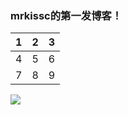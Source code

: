 ### mrkissc的第一发博客！

| 1    | 2    | 3    |
| ---- | ---- | ---- |
| 4    | 5    | 6    |
| 7    | 8    | 9    |

![](https://www.hentaishe.net/wp-content/uploads/2020/10/20201027104041-5f97f9292924e.jpg)
